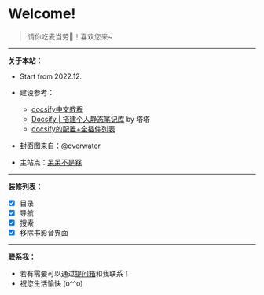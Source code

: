# Welcome!<!-- {docsify-ignore} -->

> 请你吃麦当劳🍔！喜欢您来~

---

**关于本站：**

- Start from 2022.12.

- 建设参考：
    - [docsify中文教程](https://docsify.js.org/#/zh-cn/)
    - [Docsify | 搭建个人静态笔记库](https://mantyke.icu/posts/2021/docsify-build/) by 塔塔
    - [docsify的配置+全插件列表](https://xhhdd.cc/archives/80/comment-page-1)

- 封面图来自：[@overwater](https://weibo.com/u/1646592141)

- 主站点：[呆呆不是槑](https://graugris.icu/)

---

**装修列表：**
- [x] 目录
- [x] 导航
- [x] 搜索
- [x] 移除书影音界面
---

**联系我：**
- 若有需要可以通过[提问箱](https://box.n3ko.co/_/clear0804)和我联系！
- 祝您生活愉快 (o^^o)

